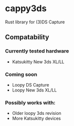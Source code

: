 # cappy3ds

Rust library for (3)DS Capture

## Compatability

### Currently tested hardware

* Katsukitty New 3ds XL/LL

### Coming soon

* Loopy DS Capture
* Loopy New 3ds XL/LL

### Possibly works with:
* Older loopy 3ds revision
* More Katsukitty devices
